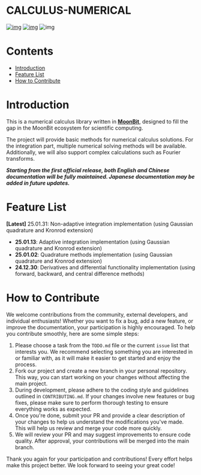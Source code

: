 # CALCULUS-NUMERICAL

[![img](https://img.shields.io/badge/Maintainer-KCN--judu-pink)](https://github.com/KCN-judu) [![img](https://img.shields.io/badge/License-MIT-blue)](https://github.com/moonbit-community/calculus-numerical/blob/main/LICENSE) ![img](https://img.shields.io/badge/State-active-success)

# Contents

- [Introduction](#Introduction)
- [Feature List](#Feature-List)
- [How to Contribute](#How-to-Contribute)

# Introduction

This is a numerical calculus library written in [**MoonBit**](https://www.moonbitlang.cn/), designed to fill the gap in the MoonBit ecosystem for scientific computing.

The project will provide basic methods for numerical calculus solutions. For the integration part, multiple numerical solving methods will be available. Additionally, we will also support complex calculations such as Fourier transforms.

__*Starting from the first official release, both English and Chinese documentation will be fully maintained. Japanese documentation may be added in future updates.*__

# Feature List

**[Latest]** 25.01.31: Non-adaptive integration implementation (using Gaussian quadrature and Kronrod extension)

- **25.01.13**: Adaptive integration implementation (using Gaussian quadrature and Kronrod extension)
- **25.01.02**: Quadrature methods implementation (using Gaussian quadrature and Kronrod extension)
- **24.12.30**: Derivatives and differential functionality implementation (using forward, backward, and central difference methods)

# How to Contribute

We welcome contributions from the community, external developers, and individual enthusiasts! Whether you want to fix a bug, add a new feature, or improve the documentation, your participation is highly encouraged. To help you contribute smoothly, here are some simple steps:

1. Please choose a task from the `TODO.md` file or the current `issue` list that interests you. We recommend selecting something you are interested in or familiar with, as it will make it easier to get started and enjoy the process.
2. Fork our project and create a new branch in your personal repository. This way, you can start working on your changes without affecting the main project.
3. During development, please adhere to the coding style and guidelines outlined in `CONTRIBUTING.md`. If your changes involve new features or bug fixes, please make sure to perform thorough testing to ensure everything works as expected.
4. Once you're done, submit your PR and provide a clear description of your changes to help us understand the modifications you've made. This will help us review and merge your code more quickly.
5. We will review your PR and may suggest improvements to ensure code quality. After approval, your contributions will be merged into the main branch.

Thank you again for your participation and contributions! Every effort helps make this project better. We look forward to seeing your great code!